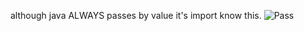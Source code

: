 although java ALWAYS passes by value it's import know this.
![Pass](https://blog.penjee.com/wp-content/uploads/2015/02/pass-by-reference-vs-pass-by-value-animation.gif)
